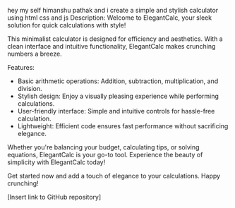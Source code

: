 hey my self himanshu pathak and i create a simple and stylish calculator using html css and js
Description:
Welcome to ElegantCalc, your sleek solution for quick calculations with style! 

This minimalist calculator is designed for efficiency and aesthetics. With a clean interface and intuitive functionality, ElegantCalc makes crunching numbers a breeze.

Features:
- Basic arithmetic operations: Addition, subtraction, multiplication, and division.
- Stylish design: Enjoy a visually pleasing experience while performing calculations.
- User-friendly interface: Simple and intuitive controls for hassle-free calculation.
- Lightweight: Efficient code ensures fast performance without sacrificing elegance.

Whether you're balancing your budget, calculating tips, or solving equations, ElegantCalc is your go-to tool. Experience the beauty of simplicity with ElegantCalc today!

Get started now and add a touch of elegance to your calculations. Happy crunching!

[Insert link to GitHub repository]

